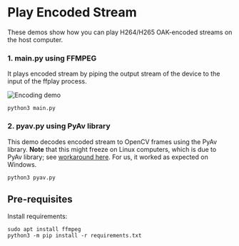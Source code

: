 # Play Encoded Stream

These demos show how you can play H264/H265 OAK-encoded streams on the host computer.


### 1. main.py using FFMPEG

It plays encoded stream by piping the output stream of the device to the input of the ffplay process.

![Encoding demo](https://user-images.githubusercontent.com/59799831/132475640-6e9f8b7f-52f4-4f75-af81-86c7f6e45b94.gif)

```
python3 main.py
```

### 2. pyav.py using PyAv library


This demo decodes encoded stream to OpenCV frames using the PyAv library. **Note** that this might freeze on Linux computers, which is due to PyAv library; see [workaround here](https://github.com/PyAV-Org/PyAV/issues/978#issuecomment-1121173652). For us, it worked as expected on Windows.

```
python3 pyav.py
```

## Pre-requisites

Install requirements:
```
sudo apt install ffmpeg
python3 -m pip install -r requirements.txt
```
